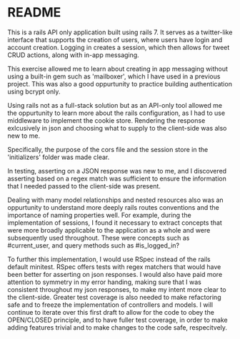# README

This is a rails API only application built using rails 7. It serves as a twitter-like
interface that supports the creation of users, where users have login and account creation.
Logging in creates a session, which then allows for tweet CRUD actions, along with in-app messaging.

This exercise allowed me to learn about creating in app messaging without using a built-in
gem such as 'mailboxer', which I have used in a previous project. This was also a good oppurtunity to
practice building authentication using bcrypt only.

Using rails not as a full-stack solution but as an API-only tool allowed me the oppurtunity to
learn more about the rails configuration, as I had to use middleware to implement the cookie store.
Rendering the response exlcusively in json and choosing what to supply to the client-side was also new to me.

Specifically, the purpose of the cors file and the session store in the 'initializers' folder was made clear.

In testing, asserting on a JSON response was new to me, and I discovered asserting based on a regex match was
sufficient to ensure the information that I needed passed to the client-side was present.

Dealing with many model relationships and nested resources also was an oppurtunity to understand more deeply
rails routes conventions and the importance of naming properties well. For example, during the implementation of sessions,
I found it necessary to extract concepts that were more broadly applicable to the application as a whole and were
subsequently used throughout. These were concepts such as #current_user, and query methods such as #is_logged_in?

To further this implementation, I would use RSpec instead of the rails default minitest. RSpec offers
tests with regex matchers that would have been better for asserting on json responses. I would also have paid
more attention to symmetry in my error handing, making sure that I was consistent throughout my json responses,
to make my intent more clear to the client-side. Greater test coverage is also needed to make refactoring safe
and to freeze the implementation of controllers and models. I will continue to iterate over this first draft to allow
for the code to obey the OPEN/CLOSED principle, and to have fuller test coverage, in order to make adding features trivial
and to make changes to the code safe, respecitvely.
